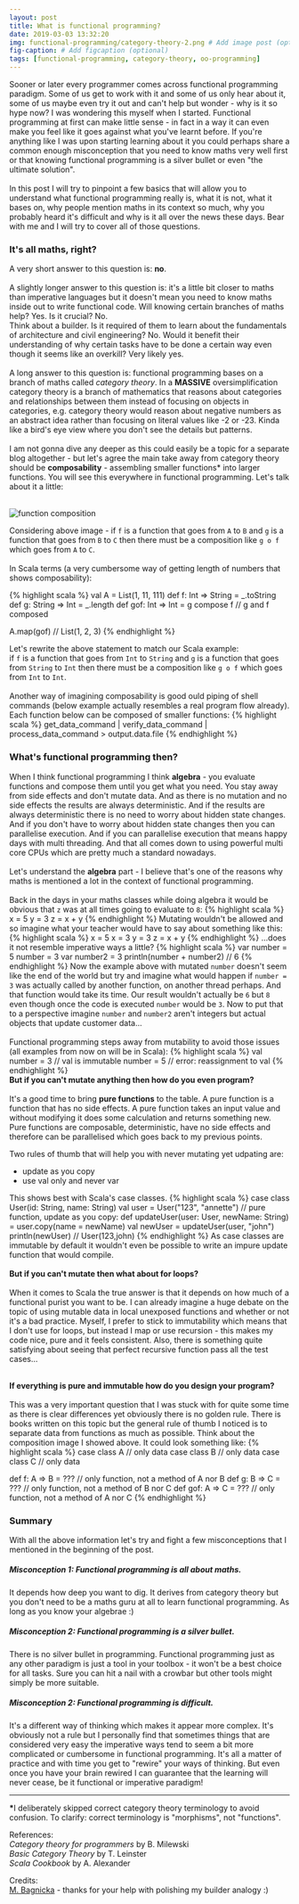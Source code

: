 ```yaml
---
layout: post
title: What is functional programming?
date: 2019-03-03 13:32:20
img: functional-programming/category-theory-2.png # Add image post (optional)
fig-caption: # Add figcaption (optional)
tags: [functional-programming, category-theory, oo-programming]
---
```


Sooner or later every programmer comes across functional programming paradigm. Some of us get to work with it and some of us only hear about it, some of us maybe even try it out and can't help but wonder - why is it so hype now? I was wondering this myself when I started. Functional programming at first can make little sense - in fact in a way it can even make you feel like it goes against what you've learnt before. If you're anything like I was upon starting learning about it you could perhaps share a common enough misconception that you need to know maths very well first or that knowing functional programming is a silver bullet or even "the ultimate solution".<br><br>
In this post I will try to pinpoint a few basics that will allow you to understand what functional programming really is, what it is not, what it bases on, why people mention maths in its context so much, why you probably heard it's difficult and why is it all over the news these days. Bear with me and I will try to cover all of those questions. 


### It's all maths, right?

A very short answer to this question is: <b>no</b>. <br><br>
A slightly longer answer to this question is: it's a little bit closer to maths than imperative languages but it doesn't mean you need to know maths inside out to write functional code. Will knowing certain branches of maths help? Yes. Is it crucial? No. <br>Think about a builder. Is it required of them to learn about the fundamentals of architecture and civil engineering? No. Would it benefit their understanding of why certain tasks have to be done a certain way even though it seems like an overkill? Very likely yes. <br><br>
A long answer to this question is: functional programming bases on a branch of maths called _category theory_. In a <b>MASSIVE</b> oversimplification category theory is a branch of mathematics that reasons about categories and relationships between them instead of focusing on objects in categories, e.g. category theory would reason about negative numbers as an abstract idea rather than focusing on literal values like -2 or -23. Kinda like a bird's eye view where you don't see the details but patterns. <br><br>
I am not gonna dive any deeper as this could easily be a topic for a separate blog altogether - but let's agree the main take away from category theory should be <b>composability</b> - assembling smaller functions* into larger functions. You will see this everywhere in functional programming. Let's talk about it a little:
<br><br>
                         
                         
![function composition]({{site.baseurl}}/assets/img/functional-programming/category-theory-small.png)

Considering above image - if `f` is a function that goes from `A` to `B` and `g` is a function that goes from `B` to `C` then there must be a composition like `g o f` which goes from `A` to `C`.
<br><br>
In Scala terms (a very cumbersome way of getting length of numbers that shows composability): 

{% highlight scala %}
val A = List(1, 11, 111)
def f: Int => String = _.toString 
def g: String => Int = _.length
def gof: Int => Int = g compose f // g and f composed

A.map(gof) // List(1, 2, 3)
{% endhighlight %}

Let's rewrite the above statement to match our Scala example:<br>
if `f` is a function that goes from `Int` to `String` and `g` is a function that goes from `String` to `Int` then there must be a composition like `g o f` which goes from `Int` to `Int`.
  <br><br>
  Another way of imagining composability is good ould piping of shell commands (below example actually resembles a real program flow already). Each function below can be composed of smaller functions:
{% highlight scala %}
 get_data_command | verify_data_command | process_data_command > output.data.file
{% endhighlight %}
  
### What's functional programming then?

When I think functional programming I think <b>algebra</b> - you evaluate functions and compose them until you get what you need. You stay away from side effects and don't mutate data. And as there is no mutation and no side effects the results are always deterministic. And if the results are always deterministic there is no need to worry about hidden state changes. And if you don't have to worry about hidden state changes then you can parallelise execution. And if you can parallelise execution that means happy days with multi threading. And that all comes down to using powerful multi core CPUs which are pretty much a standard nowadays.
<br><br>
Let's understand the <b>algebra</b> part - I believe that's one of the reasons why maths is mentioned a lot in the context of functional programming.
<br><br>
Back in the days in your maths classes while doing algebra it would be obvious that `z` was at all times going to evaluate to `8`:
{% highlight scala %}
x = 5
y = 3
z = x + y
{% endhighlight %}
Mutating wouldn't be allowed and so imagine what your teacher would have to say about something like this:
{% highlight scala %}
x = 5
x = 3
y = 3
z = x + y
{% endhighlight %}
...does it not resemble imperative ways a little?
{% highlight scala %}
var number = 5
number = 3
var number2 = 3
println(number + number2) // 6
{% endhighlight %}
Now the example above with mutated `number` doesn't seem like the end of the world but try and imagine what would happen if `number = 3` was actually called by another function, on another thread perhaps. And that function would take its time. Our result wouldn't actually be `6` but `8` even though once the code is executed `number` would be `3`. Now to put that to a perspective imagine `number` and `number2` aren't integers but actual objects that update customer data...
<br><br>
Functional programming steps away from mutability to avoid those issues (all examples from now on will be in Scala):
{% highlight scala %}
val number = 3 // val is immutable
number = 5 // error: reassignment to val
{% endhighlight %} 
<br>
<b>But if you can't mutate anything then how do you even program?</b><Br><br>
It's a good time to bring <b>pure functions</b> to the table. A pure function is a function that has no side effects. A pure function takes an input value and without modifying it does some calculation and returns something new. Pure functions are composable, deterministic, have no side effects and therefore can be parallelised which goes back to my previous points.

Two rules of thumb that will help you with never mutating yet udpating are:
* update as you copy 
* use val only and never var

This shows best with Scala's case classes.
{% highlight scala %}
case class User(id: String, name: String)
val user = User("123", "annette")
// pure function, update as you copy:
def updateUser(user: User, newName: String) = user.copy(name = newName) 
val newUser = updateUser(user, "john")
println(newUser) // User(123,john)
{% endhighlight %} 
As case classes are immutable by default it wouldn't even be possible to write an impure update function that would compile. <br><br>
<b>But if you can't mutate then what about for loops?</b><br><br>
When it comes to Scala the true answer is that it depends on how much of a functional purist you want to be. I can already imagine a huge debate on the topic of using mutable data in local unexposed functions and whether or not it's a bad practice. Myself, I prefer to stick to immutability which means that I don't use for loops, but instead I map or use recursion - this makes my code nice, pure and it feels consistent. Also, there is something quite satisfying about seeing that perfect recursive function pass all the test cases...
<br><br>

<b>If everything is pure and immutable how do you design your program?</b><br><br>
This was a very important question that I was stuck with for quite some time as there is clear differences yet obviously there is no golden rule. There is books written on this topic but the general rule of thumb I noticed is to separate data from functions as much as possible. Think about the composition image I showed above. It could look something like:
{% highlight scala %}
case class A // only data
case class B // only data
case class C // only data

def f: A => B = ??? // only function, not a method of A nor B
def g: B => C = ??? // only function, not a method of B nor C
def gof: A => C = ??? // only function, not a method of A nor C
{% endhighlight %}


### Summary 

With all the above information let's try and fight a few misconceptions that I mentioned in the beginning of the post.

##### Misconception 1: Functional programming is all about maths.
It depends how deep you want to dig. It derives from category theory but you don't need to be a maths guru at all to learn functional programming. As long as you know your algebrae :)
##### Misconception 2: Functional programming is a silver bullet.
There is no silver bullet in programming. Functional programming just as any other paradigm is just a tool in your toolbox - it won't be a best choice for all tasks. Sure you can hit a nail with a crowbar but other tools might simply be more suitable.  
##### Misconception 2: Functional programming is difficult.
It's a different way of thinking which makes it appear more complex. It's obviously not a rule but I personally find that sometimes things that are considered very easy the imperative ways tend to seem a bit more complicated or cumbersome in functional programming. It's all a matter of practice and with time you get to "rewire" your ways of thinking. But even once you have your brain rewired I can guarantee that the learning will never cease, be it functional or imperative paradigm!

----

<b>*</b>I deliberately skipped correct category theory terminology to avoid confusion. To clarify: correct terminology is "morphisms", not "functions".

References:<br>
_Category theory for programmers_ by B. Milewski<br>
_Basic Category Theory_ by T. Leinster<br>
_Scala Cookbook_ by A. Alexander

Credits: <br>
[M. Bagnicka](https://www.linkedin.com/in/malgorzata-bagnicka/) - thanks for your help with polishing my builder analogy :)
